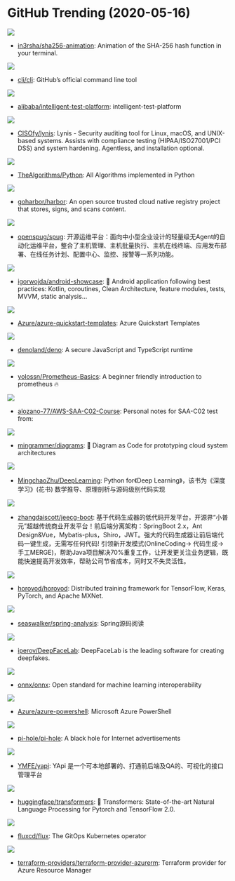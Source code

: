 # GitHub Trending (2020-05-16)

![](https://img.shields.io/badge/Ruby-New%20353-green?style=flat-square&logo=appveyor)
- [in3rsha/sha256-animation](https://github.com/in3rsha/sha256-animation): Animation of the SHA-256 hash function in your terminal.

![](https://img.shields.io/badge/Go-New%20188-green?style=flat-square&logo=appveyor)
- [cli/cli](https://github.com/cli/cli): GitHub’s official command line tool

![](https://img.shields.io/badge/JavaScript-New%2074-green?style=flat-square&logo=appveyor)
- [alibaba/intelligent-test-platform](https://github.com/alibaba/intelligent-test-platform): intelligent-test-platform

![](https://img.shields.io/badge/Shell-New%2096-green?style=flat-square&logo=appveyor)
- [CISOfy/lynis](https://github.com/CISOfy/lynis): Lynis - Security auditing tool for Linux, macOS, and UNIX-based systems. Assists with compliance testing (HIPAA/ISO27001/PCI DSS) and system hardening. Agentless, and installation optional.

![](https://img.shields.io/badge/Python-New%20191-green?style=flat-square&logo=appveyor)
- [TheAlgorithms/Python](https://github.com/TheAlgorithms/Python): All Algorithms implemented in Python

![](https://img.shields.io/badge/Go-New%2075-green?style=flat-square&logo=appveyor)
- [goharbor/harbor](https://github.com/goharbor/harbor): An open source trusted cloud native registry project that stores, signs, and scans content.

![](https://img.shields.io/badge/JavaScript-New%20156-green?style=flat-square&logo=appveyor)
- [openspug/spug](https://github.com/openspug/spug): 开源运维平台：面向中小型企业设计的轻量级无Agent的自动化运维平台，整合了主机管理、主机批量执行、主机在线终端、应用发布部署、在线任务计划、配置中心、监控、报警等一系列功能。

![](https://img.shields.io/badge/Kotlin-New%2087-green?style=flat-square&logo=appveyor)
- [igorwojda/android-showcase](https://github.com/igorwojda/android-showcase): 💎 Android application following best practices: Kotlin, coroutines, Clean Architecture, feature modules, tests, MVVM, static analysis...

![](https://img.shields.io/badge/PowerShell-New%2017-green?style=flat-square&logo=appveyor)
- [Azure/azure-quickstart-templates](https://github.com/Azure/azure-quickstart-templates): Azure Quickstart Templates

![](https://img.shields.io/badge/TypeScript-New%201-green?style=flat-square&logo=appveyor)
- [denoland/deno](https://github.com/denoland/deno): A secure JavaScript and TypeScript runtime

![](https://img.shields.io/badge/Go-New%20150-green?style=flat-square&logo=appveyor)
- [yolossn/Prometheus-Basics](https://github.com/yolossn/Prometheus-Basics): A beginner friendly introduction to prometheus 🔥

![](https://img.shields.io/badge/none-New%2030-green?style=flat-square&logo=appveyor)
- [alozano-77/AWS-SAA-C02-Course](https://github.com/alozano-77/AWS-SAA-C02-Course): Personal notes for SAA-C02 test from:

![](https://img.shields.io/badge/Python-New%20253-green?style=flat-square&logo=appveyor)
- [mingrammer/diagrams](https://github.com/mingrammer/diagrams): 🎨 Diagram as Code for prototyping cloud system architectures

![](https://img.shields.io/badge/Python-New%20189-green?style=flat-square&logo=appveyor)
- [MingchaoZhu/DeepLearning](https://github.com/MingchaoZhu/DeepLearning): Python for《Deep Learning》，该书为《深度学习》(花书) 数学推导、原理剖析与源码级别代码实现

![](https://img.shields.io/badge/Java-New%20158-green?style=flat-square&logo=appveyor)
- [zhangdaiscott/jeecg-boot](https://github.com/zhangdaiscott/jeecg-boot): 基于代码生成器的低代码开发平台，开源界“小普元”超越传统商业开发平台！前后端分离架构：SpringBoot 2.x，Ant Design&Vue，Mybatis-plus，Shiro，JWT。强大的代码生成器让前后端代码一键生成，无需写任何代码! 引领新开发模式(OnlineCoding-> 代码生成-> 手工MERGE)，帮助Java项目解决70%重复工作，让开发更关注业务逻辑，既能快速提高开发效率，帮助公司节省成本，同时又不失灵活性。

![](https://img.shields.io/badge/Python-New%2047-green?style=flat-square&logo=appveyor)
- [horovod/horovod](https://github.com/horovod/horovod): Distributed training framework for TensorFlow, Keras, PyTorch, and Apache MXNet.

![](https://img.shields.io/badge/Java-New%2075-green?style=flat-square&logo=appveyor)
- [seaswalker/spring-analysis](https://github.com/seaswalker/spring-analysis): Spring源码阅读

![](https://img.shields.io/badge/Python-New%2097-green?style=flat-square&logo=appveyor)
- [iperov/DeepFaceLab](https://github.com/iperov/DeepFaceLab): DeepFaceLab is the leading software for creating deepfakes.

![](https://img.shields.io/badge/PureBasic-New%2033-green?style=flat-square&logo=appveyor)
- [onnx/onnx](https://github.com/onnx/onnx): Open standard for machine learning interoperability

![](https://img.shields.io/badge/C%23-New%209-green?style=flat-square&logo=appveyor)
- [Azure/azure-powershell](https://github.com/Azure/azure-powershell): Microsoft Azure PowerShell

![](https://img.shields.io/badge/Shell-New%2091-green?style=flat-square&logo=appveyor)
- [pi-hole/pi-hole](https://github.com/pi-hole/pi-hole): A black hole for Internet advertisements

![](https://img.shields.io/badge/JavaScript-New%2084-green?style=flat-square&logo=appveyor)
- [YMFE/yapi](https://github.com/YMFE/yapi): YApi 是一个可本地部署的、打通前后端及QA的、可视化的接口管理平台

![](https://img.shields.io/badge/Python-New%2098-green?style=flat-square&logo=appveyor)
- [huggingface/transformers](https://github.com/huggingface/transformers): 🤗 Transformers: State-of-the-art Natural Language Processing for Pytorch and TensorFlow 2.0.

![](https://img.shields.io/badge/Go-New%2052-green?style=flat-square&logo=appveyor)
- [fluxcd/flux](https://github.com/fluxcd/flux): The GitOps Kubernetes operator

![](https://img.shields.io/badge/Go-New%2014-green?style=flat-square&logo=appveyor)
- [terraform-providers/terraform-provider-azurerm](https://github.com/terraform-providers/terraform-provider-azurerm): Terraform provider for Azure Resource Manager

